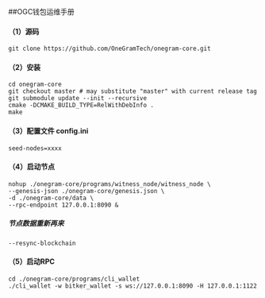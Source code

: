

##OGC钱包运维手册

#### （1）源码
`git clone https://github.com/OneGramTech/onegram-core.git`

#### （2）安装
```
cd onegram-core
git checkout master # may substitute "master" with current release tag
git submodule update --init --recursive
cmake -DCMAKE_BUILD_TYPE=RelWithDebInfo .
make
```

#### （3）配置文件 config.ini
`seed-nodes=xxxx`

#### （4）启动节点
```
nohup ./onegram-core/programs/witness_node/witness_node \
--genesis-json ./onegram-core/genesis.json \
-d ./onegram-core/data \
--rpc-endpoint 127.0.0.1:8090 &
```

##### 节点数据重新再来
`--resync-blockchain`

#### （5）启动RPC
```
cd ./onegram-core/programs/cli_wallet
./cli_wallet -w bitker_wallet -s ws://127.0.0.1:8090 -H 127.0.0.1:1122
```
